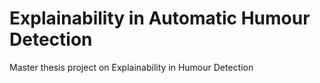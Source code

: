 # Explainability in Automatic Humour Detection
Master thesis project on Explainability in Humour Detection
